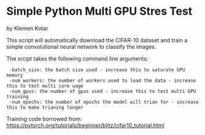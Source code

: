 # Simple Python Multi GPU Stres Test
by Klemen Kotar

This script will automatically download the CIFAR-10 dataset and train a simple convolutional neural network to classify the images.

The srcipt takes the following command line arguments:
```
 -batch_size: the batch size used - increase this to saturate GPU memory
 -num_workers: the number of workers used to load the data - increase this to test multi core uage
 -num_gpus: the number of gpus used - increase this to test multi GPU training
 -num_epochs: the number of epochs the model will trian for - increase this to make trianing longer
```
 
Training code borrowed from: https://pytorch.org/tutorials/beginner/blitz/cifar10_tutorial.html
